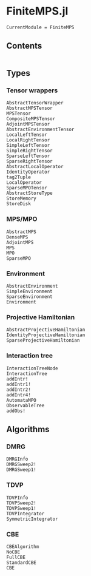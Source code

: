 # FiniteMPS.jl

```@meta
CurrentModule = FiniteMPS
```

## Contents
```@contents
```

## Types
### Tensor wrappers
```@docs
AbstractTensorWrapper
AbstractMPSTensor
MPSTensor
CompositeMPSTensor
AdjointMPSTensor
AbstractEnvironmentTensor 
LocalLeftTensor
LocalRightTensor
SimpleLeftTensor
SimpleRightTensor
SparseLeftTensor
SparseRightTensor
AbstractLocalOperator
IdentityOperator
tag2Tuple
LocalOperator
SparseMPOTensor
AbstractStoreType
StoreMemory
StoreDisk
```

### MPS/MPO
```@docs
AbstractMPS
DenseMPS
AdjointMPS
MPS
MPO
SparseMPO
```

### Environment
```@docs
AbstractEnvironment
SimpleEnvironment
SparseEnvironment
Environment
```

### Projective Hamiltonian
```@docs
AbstractProjectiveHamiltonian
IdentityProjectiveHamiltonian
SparseProjectiveHamiltonian
```

### Interaction tree
```@docs
InteractionTreeNode
InteractionTree
addIntr!
addIntr1!
addIntr2!
addIntr4!
AutomataMPO
ObservableTree
addObs!
```

## Algorithms
### DMRG
```@docs
DMRGInfo
DMRGSweep2!
DMRGSweep1!
```

### TDVP
```@docs
TDVPInfo
TDVPSweep2!
TDVPSweep1!
TDVPIntegrator
SymmetricIntegrator
```

### CBE
```@docs
CBEAlgorithm
NoCBE
FullCBE
StandardCBE
CBE
```
